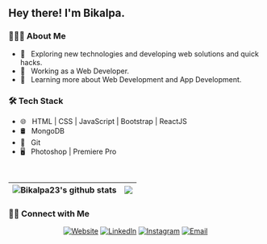 <h2> Hey there! I'm Bikalpa.</h2>

<h3> 👨🏻‍💻 About Me </h3>

- 🤔 &nbsp; Exploring new technologies and developing web solutions and quick hacks.
- 💼 &nbsp; Working as a Web Developer.
- 🌱 &nbsp; Learning more about Web Development and App Development.

<h3>🛠 Tech Stack</h3>

- 🌐 &nbsp; HTML | CSS | JavaScript | Bootstrap | ReactJS
- 🛢 &nbsp; MongoDB
- 🔧 &nbsp; Git 
- 🖥 &nbsp; Photoshop | Premiere Pro

<br/>

| <img align="center" src="https://github-readme-stats.vercel.app/api?username=bikalpa23&show_icons=true&include_all_commits=true&theme=buefy&hide_border=true" alt="Bikalpa23's github stats" />| <img align="center" src="https://github-readme-stats.vercel.app/api/top-langs/?username=bikalpa23&layout=compact&theme=buefy&hide_border=true" />|
| ------------- | ------------- |

<h3> 🤝🏻 Connect with Me </h3>

<p align="center">
<a href="https://bikalpasangat.com.np"><img alt="Website" src="https://bikalpasangat.netlify.app/"></a>
 <a href="https://www.linkedin.com/in/bikalpa-sangat/"><img alt="LinkedIn" src="https://img.shields.io/badge/LinkedIn-Bikalpa%20Sangat-blue?style=flat-square&logo=linkedin"></a>
<a href="https://www.instagram.com/bikalpa_sangat/"><img alt="Instagram" src="https://img.shields.io/badge/Instagram-bikalpa_sangat_-blue?style=flat-square&logo=instagram"></a>
<a href="mailto:bikalpasangat1@gmail.com"><img alt="Email" src="https://img.shields.io/badge/Email-bikalpasangat1@gmail.com-blue?style=flat-square&logo=gmail"></a>
</p>

